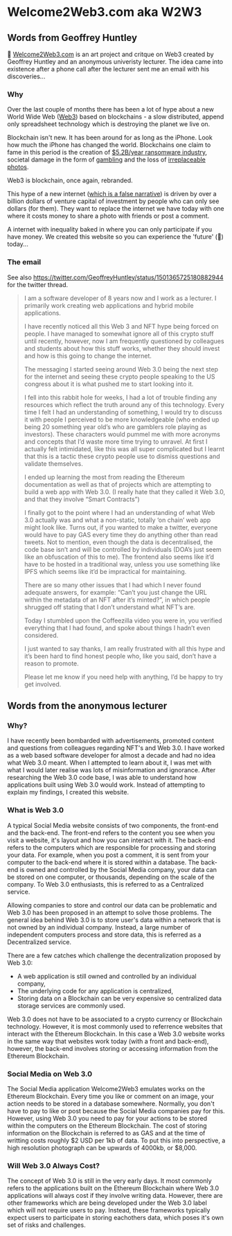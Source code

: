 # Welcome2Web3.com aka W2W3
 
## Words from Geoffrey Huntley

👋 [Welcome2Web3.com](https://Welcome2Web3.com) is an art project and critque on Web3 created by Geoffrey Huntley and an anonymous univeristy lecturer. The idea came into existence after a phone call after the lecturer sent me an email with his discoveries...
 

### Why

Over the last couple of months there has been a lot of hype about a new World Wide Web ([Web3](https://web3isgoinggreat.com/)) based on blockchains - a slow distributed, append only spreadsheet technology which is destroying the planet we live on.

Blockchain isn't new. It has been around for as long as the iPhone. Look how much the iPhone has changed the world. Blockchains one claim to fame in this period is the creation of [$5.2B/year ransomware industry](https://www.fincen.gov/sites/default/files/shared/Financial%20Trend%20Analysis_Ransomeware%20508%20FINAL.pdf), societal damage in the form of [gambling](https://www.stephendiehl.com/blog/casino-boats.html) and the loss of [irreplaceable photos](https://www.onmanorama.com/news/kerala/2020/10/17/cyber-fraud--priceless-wedding-memories-get-lost-as-studios-fall.html).

Web3 is blockchain, once again, rebranded.

This hype of a new internet ([which is a false narrative](http://localhost:8000/#:~:text=which%20is%20a%20false%20narrative)) is driven by over a billion dollars of venture capital of investment by people who can only see dollars (for them). They want to replace the internet we have today with one where it costs money to share a photo with friends or post a comment.

A internet with inequality baked in where you can only participate if you have money. We created this website so you can experience the 'future' (🤮) today...


### The email

See also https://twitter.com/GeoffreyHuntley/status/1501365725180882944 for the twitter thread.


> I am a software developer of 8 years now and I work as a lecturer. I primarily work creating web applications and hybrid mobile applications.
>  
> I have recently noticed all this Web 3 and NFT hype being forced on people. I have managed to somewhat ignore all of this crypto stuff until recently, however, now I am frequently questioned by colleagues and students about how this stuff works, whether they should invest and how is this going to change the internet.
>  
> The messaging I started seeing around Web 3.0 being the next step for the internet and seeing these crypto people speaking to the US congress about it is what pushed me to start looking into it.
>  
> I fell into this rabbit hole for weeks, I had a lot of trouble finding any resources which reflect the truth around any of this technology. Every time I felt I had an understanding of something, I would try to discuss it with people I perceived to be more knowledgeable (who ended up being 20 something year old’s who are gamblers role playing as investors). These characters would pummel me with more acronyms and concepts that I’d waste more time trying to unravel. At first I actually felt intimidated, like this was all super complicated but I learnt that this is a tactic these crypto people use to dismiss questions and validate themselves.
>  
> I ended up learning the most from reading the Ethereum documentation as well as that of projects which are attempting to build a web app with Web 3.0. (I really hate that they called it Web 3.0, and that they involve “Smart Contracts”)
>  
> I finally got to the point where I had an understanding of what Web 3.0 actually was and what a non-static, totally ‘on chain’ web app might look like. Turns out, if you wanted to make a twitter, everyone would have to pay GAS every time they do anything other than read tweets. Not to mention, even though the data is decentralised, the code base isn’t and will be controlled by individuals (DOA’s just seem like an obfuscation of this to me). The frontend also seems like it’d have to be hosted in a traditional way, unless you use something like IPFS which seems like it’d be impractical for maintaining.
>  
> There are so many other issues that I had which I never found adequate answers, for example: “Can’t you just change the URL within the metadata of an NFT after it’s minted?”, in which people shrugged off stating that I don’t understand what NFT’s are.  
>  
> Today I stumbled upon the Coffeezilla video you were in, you verified everything that I had found, and spoke about things I hadn’t even considered.
>  
> I just wanted to say thanks, I am really frustrated with all this hype and it’s been hard to find honest people who, like you said, don’t have a reason to promote.
>  
> Please let me know if you need help with anything, I’d be happy to try get involved.




## Words from the anonymous lecturer


### Why?

I have recently been bombarded with advertisements, promoted content and questions from colleagues regarding NFT's and Web 3.0. I have worked as a web based software developer for almost a decade and had no idea what Web 3.0 meant. When I attempted to learn about it, I was met with what I would later realise was lots of misinformation and ignorance. After researching the Web 3.0 code base, I was able to understand how applications built using Web 3.0 would work. Instead of attempting to explain my findings, I created this website.

### What is Web 3.0

A typical Social Media website consists of two components, the front-end and the back-end. The front-end refers to the content you see when you visit a website, it's layout and how you can interact with it. The back-end refers to the computers which are responsible for processing and storing your data. For example, when you post a comment, it is sent from your computer to the back-end where it is stored within a database. The back-end is owned and controlled by the Social Media company, your data can be stored on one computer, or thousands, depending on the scale of the company. To Web 3.0 enthusiasts, this is referred to as a Centralized service.

Allowing companies to store and control our data can be problematic and Web 3.0 has been proposed in an attempt to solve those problems. The general idea behind Web 3.0 is to store user's data within a network that is not owned by an individual company. Instead, a large number of independent computers process and store data, this is referred as a Decentralized service.

There are a few catches which challenge the decentralization proposed by Web 3.0:
- A web application is still owned and controlled by an individual company,
- The underlying code for any application is centralized,
- Storing data on a Blockchain can be very expensive so centralized data storage services are commonly used.

Web 3.0 does not have to be associated to a crypto currency or Blockchain technology. However, it is most commonly used to referrence websites that interact with the Ethereum Blockchain. In this case a Web 3.0 website works in the same way that websites work today (with a front and back-end), however, the back-end involves storing or accessing information from the Ethereum Blockchain.

### Social Media on Web 3.0

The Social Media application Welcome2Web3 emulates works on the Ethereum Blockchain. Every time you like or comment on an image, your action needs to be stored in a database somewhere. Normally, you don't have to pay to like or post because the Social Media companies pay for this. However, using Web 3.0 you need to pay for your actions to be stored within the computers on the Ethereum Blockchain. The cost of storing information on the Blockchain is referred to as GAS and at the time of writting costs roughly $2 USD per 1kb of data. To put this into perspective, a high resolution photograph can be upwards of 4000kb, or $8,000.


### Will Web 3.0 Always Cost?

The concept of Web 3.0 is still in the very early days. It most commonly refers to the applications built on the Ethereum Blockchain where Web 3.0 applications will always cost if they involve writing data. However, there are other frameworks which are being developed under the Web 3.0 label which will not require users to pay. Instead, these frameworks typically expect users to participate in storing eachothers data, which poses it's own set of risks and challenges.
